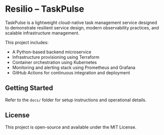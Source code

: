 # Resilio – TaskPulse

TaskPulse is a lightweight cloud-native task management service designed to demonstrate resilient service design, modern observability practices, and scalable infrastructure management.

This project includes:

- A Python-based backend microservice
- Infrastructure provisioning using Terraform
- Container orchestration using Kubernetes
- Monitoring and alerting stack using Prometheus and Grafana
- GitHub Actions for continuous integration and deployment

## Getting Started

Refer to the `docs/` folder for setup instructions and operational details.

## License

This project is open-source and available under the MIT License.
